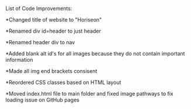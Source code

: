 List of Code Improvements:

*Changed title of website to "Horiseon"

*Renamed div id=header to just header

*Renamed header div to nav

*Added blank alt id's for all images because they do not contain important information

*Made all img end brackets consisent 

*Reordered CSS classes based on HTML layout

*Moved index.html file to main folder and fixed image pathways to fix loading issue on GitHub pages
